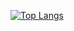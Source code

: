 [![Top Langs](https://github-readme-stats.vercel.app/api/top-langs/?username=florin-baciu)](https://github.com/anuraghazra/github-readme-stats)
